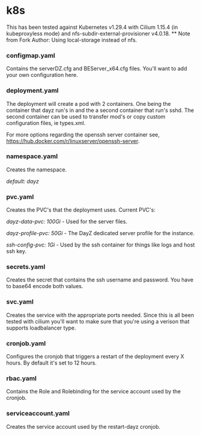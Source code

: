 # k8s
This has been tested against Kubernetes v1.29.4 with Cilium 1.15.4 (in kubeproxyless mode) and nfs-subdir-external-provisioner v4.0.18.
** Note from Fork Author: Using local-storage instead of nfs.

### configmap.yaml
Contains the serverDZ.cfg and BEServer_x64.cfg files.  You'll want to add your own configuration here.

### deployment.yaml
The deployment will create a pod with 2 containers.  One being the container that dayz run's in and the a second container that run's sshd.  The second container can be used to transfer mod's or copy custom configuration files, ie types.xml.

For more options regarding the openssh server container see, https://hub.docker.com/r/linuxserver/openssh-server.

### namespace.yaml
Creates the namespace.

*default: dayz*

### pvc.yaml
Creates the PVC's that the deployment uses.  Current PVC's:

*dayz-data-pvc: 100Gi* - Used for the server files.

*dayz-profile-pvc: 50Gi* - The DayZ dedicated server profile for the instance.

*ssh-config-pvc: 1Gi* - Used by the ssh container for things like logs and host ssh key.

### secrets.yaml
Creates the secret that contains the ssh username and password.  You have to base64 encode both values.

### svc.yaml
Creates the service with the appropriate ports needed.  Since this is all been tested with cilium you'll want to make sure that you're using a verison that supports loadbalancer type.

### cronjob.yaml
Configures the cronjob that triggers a restart of the deployment every X hours.  By default it's set to 12 hours.

### rbac.yaml
Contains the Role and Rolebinding for the service account used by the cronjob.

### serviceaccount.yaml
Creates the service account used by the restart-dayz cronjob.
